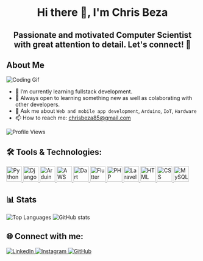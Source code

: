 <h1 align="center">Hi there 👋, I'm Chris Beza</h1>
<h2 align="center">Passionate and motivated Computer Scientist with great attention to detail. Let's connect! 🚀</h2>

## About Me
![Coding Gif](https://user-images.githubusercontent.com/74038190/212749447-bfb7e725-6987-49d9-ae85-2015e3e7cc41.gif)
<!-- 🔭 I’m currently working on ... -->
- 🌱 I’m currently learning fullstack development.
- 🎯 Always open to learning something new as well as colaborating with other developers.
- 💬 Ask me about `Web and mobile app development`, `Arduino`, `IoT`, `Hardware`
- 📫 How to reach me:
  chrisbeza85@gmail.com

<!-- 😄 Pronouns: ... -->
<!-- 👯 I’m looking to collaborate on ... -->
<!-- 🤔 I’m looking for help with ... -->
![Profile Views](https://hits.seeyoufarm.com/api/count/incr/badge.svg?url=https://github.com/chrisbeza85&title=Profile%20Views)

## 🛠️ Tools & Technologies:
<a href="https://www.python.org/" target="_blank">
  <img src="https://img.icons8.com/color/48/000000/python.png" alt="Python" width="40"/>
</a>
<a href="https://www.djangoproject.com/" target="_blank">
  <img src="https://img.icons8.com/ios-filled/50/092E20/django.png" alt="Django" width="40"/>
</a>
<a href="https://www.arduino.cc/" target="_blank">
  <img src="https://img.icons8.com/fluency/48/000000/arduino.png" alt="Arduino" width="40"/>
</a>
<a href="https://aws.amazon.com/" target="_blank">
  <img src="https://img.icons8.com/color/48/000000/amazon-web-services.png" alt="AWS" width="40"/>
</a>
<a href="https://dart.dev/" target="_blank">
  <img src="https://img.icons8.com/color/48/000000/dart.png" alt="Dart" width="40"/>
</a>
<a href="https://flutter.dev/" target="_blank">
  <img src="https://img.icons8.com/color/48/000000/flutter.png" alt="Flutter" width="40"/>
</a>
<a href="https://www.php.net/" target="_blank">
  <img src="https://img.icons8.com/offices/40/000000/php-logo.png" alt="PHP" width="40"/>
</a>
<a href="https://laravel.com/" target="_blank">
  <img src="https://img.icons8.com/fluency/48/000000/laravel.png" alt="Laravel" width="40"/>
</a>
<a href="https://developer.mozilla.org/en-US/docs/Web/HTML" target="_blank">
  <img src="https://img.icons8.com/color/48/000000/html-5--v1.png" alt="HTML" width="40"/>
</a>
<a href="https://developer.mozilla.org/en-US/docs/Web/CSS" target="_blank">
  <img src="https://img.icons8.com/color/48/000000/css3.png" alt="CSS" width="40"/>
</a>
<a href="https://www.mysql.com/" target="_blank">
  <img src="https://img.icons8.com/fluency/48/000000/mysql-logo.png" alt="MySQL" width="40"/>
</a>

## 📊 Stats
![Top Languages](https://github-readme-stats.vercel.app/api/top-langs/?username=chrisbeza85&layout=compact&theme=radical) ![GitHub stats](https://github-readme-stats.vercel.app/api?username=chrisbeza85&show_icons=true&theme=radical)

## 🌐 Connect with me:
<a href="https://linkedin.com/in/christopher-beza-6b064b28b" target="_blank">
  <img src="https://img.icons8.com/color/48/000000/linkedin.png" alt="LinkedIn"/>
</a>
<a href="https://instagram.com/bezachris" target="_blank">
  <img src="https://img.icons8.com/color/48/000000/instagram-new.png" alt="Instagram"/>
</a>
<a href="https://github.com/chrisbeza85" target="_blank">
  <img src="https://img.icons8.com/material-outlined/48/000000/github.png" alt="GitHub"/>
</a>


